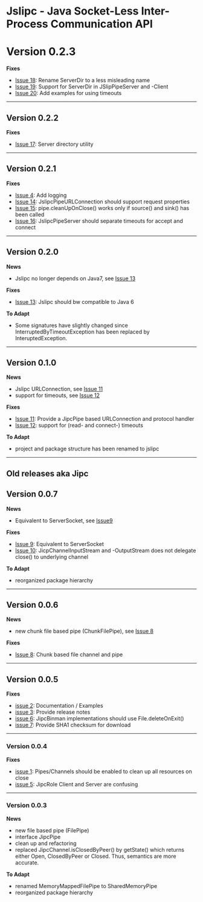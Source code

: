 # Jslipc - Java Socket-Less Inter-Process Communication API #

# Version 0.2.3 #

**Fixes**
  * [Issue 18](https://code.google.com/p/jslipc/issues/detail?id=18): Rename ServerDir to a less misleading name
  * [Issue 19](https://code.google.com/p/jslipc/issues/detail?id=19): Support for ServerDir in JSlipPipeServer and -Client
  * [Issue 20](https://code.google.com/p/jslipc/issues/detail?id=20): Add examples for using timeouts

> 
---


## Version 0.2.2 ##

**Fixes**
  * [Issue 17](https://code.google.com/p/jslipc/issues/detail?id=17): Server directory utility

> 
---


## Version 0.2.1 ##

**Fixes**
  * [Issue  4](https://code.google.com/p/jslipc/issues/detail?id=4): Add logging
  * [Issue 14](https://code.google.com/p/jslipc/issues/detail?id=14): JslipcPipeURLConnection should support request properties
  * [Issue 15](https://code.google.com/p/jslipc/issues/detail?id=15): pipe.cleanUpOnClose() works only if source() and sink() has been called
  * [Issue 16](https://code.google.com/p/jslipc/issues/detail?id=16): JslipcPipeServer should separate timeouts for accept and connect

> 
---


## Version 0.2.0 ##

**News**
  * Jslipc no longer depends on Java7, see [Issue 13](https://code.google.com/p/jslipc/issues/detail?id=13)

**Fixes**
  * [Issue 13](https://code.google.com/p/jslipc/issues/detail?id=13): Jslipc should bw compatible to Java 6

**To Adapt**
  * Some signatures have slightly changed since InterruptedByTimeoutException has been replaced by InteruptedException.

> 
---


## Version 0.1.0 ##

**News**
  * Jslipc URLConnection, see [Issue 11](https://code.google.com/p/jslipc/issues/detail?id=11)
  * support for timeouts, see [Issue 12](https://code.google.com/p/jslipc/issues/detail?id=12)

**Fixes**
  * [Issue 11](https://code.google.com/p/jslipc/issues/detail?id=11): Provide a JipcPipe based URLConnection and protocol handler
  * [Issue 12](https://code.google.com/p/jslipc/issues/detail?id=12): support for (read- and connect-) timeouts

**To Adapt**
  * project and package structure has been renamed to jslipc

> 
---


## Old releases aka Jipc ##

## Version 0.0.7 ##

**News**
  * Equivalent to ServerSocket, see [Issue9](https://code.google.com/p/jslipc/issues/detail?id=9)

**Fixes**
  * [Issue 9](https://code.google.com/p/jslipc/issues/detail?id=9):  Equivalent to ServerSocket
  * [Issue 10](https://code.google.com/p/jslipc/issues/detail?id=10): JicpChannelInputStream and -OutputStream does not delegate close() to underlying channel

**To Adapt**
  * reorganized package hierarchy


---


## Version 0.0.6 ##

**News**
  * new chunk file based pipe (ChunkFilePipe), see [Issue 8](https://code.google.com/p/jslipc/issues/detail?id=8)

**Fixes**
  * [Issue 8](https://code.google.com/p/jslipc/issues/detail?id=8): Chunk based file channel and pipe


---


## Version 0.0.5 ##

**Fixes**
  * [issue 2](https://code.google.com/p/jslipc/issues/detail?id=2): Documentation / Examples
  * [issue 3](https://code.google.com/p/jslipc/issues/detail?id=3): Provide release notes
  * [issue 6](https://code.google.com/p/jslipc/issues/detail?id=6): JipcBinman implementations should use File.deleteOnExit()
  * [issue 7](https://code.google.com/p/jslipc/issues/detail?id=7): Provide SHA1 checksum for download


---


### Version 0.0.4 ###

**Fixes**
  * [issue 1](https://code.google.com/p/jslipc/issues/detail?id=1): Pipes/Channels should be enabled to clean up all resources on close
  * [issue 5](https://code.google.com/p/jslipc/issues/detail?id=5): JipcRole Client and Server are confusing


---


### Version 0.0.3 ###

**News**
  * new file based pipe (FilePipe)
  * interface JipcPipe
  * clean up and refactoring
  * replaced JipcChannel.isClosedByPeer() by getState() which returns either Open, ClosedByPeer or Closed. Thus, semantics are more accurate.

**To Adapt**
  * renamed MemoryMappedFilePipe to SharedMemoryPipe
  * reorganized package hierarchy